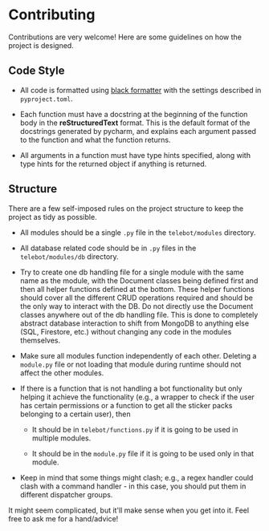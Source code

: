# Contributing

Contributions are very welcome! Here are some guidelines on how the project is designed.

## Code Style

- All code is formatted using [black formatter](https://github.com/psf/black) with the settings described in `pyproject.toml`.

- Each function must have a docstring at the beginning of the function body in the __reStructuredText__ format. This is the default format of the docstrings generated by pycharm, and explains each argument passed to the function and what the function returns.

- All arguments in a function must have type hints specified, along with type hints for the returned object if anything is returned.

## Structure

There are a few self-imposed rules on the project structure to keep the project as tidy as possible.

- All modules should be a single `.py` file in the `telebot/modules` directory.

- All database related code should be in `.py` files in the `telebot/modules/db` directory. 

- Try to create one db handling file for a single module with the same name as the module, with the Document classes being defined first and then all helper functions defined at the bottom. These helper functions should cover all the different CRUD operations required and should be the only way to interact with the DB. Do not directly use the Document classes anywhere out of the db handling file. This is done to completely abstract database interaction to shift from MongoDB to anything else (SQL, Firestore, etc.) without changing any code in the modules themselves.

- Make sure all modules function independently of each other. Deleting a `module.py` file or not loading that module during runtime should not affect the other modules.

- If there is a function that is not handling a bot functionality but only helping it achieve the functionality (e.g., a wrapper to check if the user has certain permissions or a function to get all the sticker packs belonging to a certain user), then

  - It should be in `telebot/functions.py` if it is going to be used in multiple modules.

  - It should be in the `module.py` file if it is going to be used only in that module.

- Keep in mind that some things might clash; e.g., a regex handler could clash with a command handler - in this case, you should put them in different dispatcher groups.

It might seem complicated, but it'll make sense when you get into it. Feel free to ask me for a hand/advice!